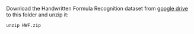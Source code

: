Download the Handwritten Formula Recognition dataset from [google drive](https://drive.google.com/file/d/1G07kw-wK-rqbg_85tuB7FNfA49q8lvoy/view?usp=sharing) to this folder and unzip it:
```
unzip HWF.zip
```
